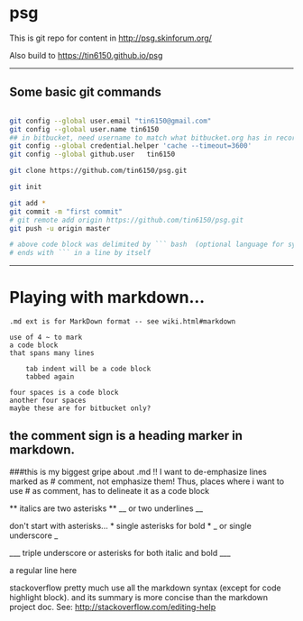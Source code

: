 psg
===

This is git repo for content in http://psg.skinforum.org/

Also build to https://tin6150.github.io/psg 

-------------------------------------------


## Some basic git commands
``` bash

git config --global user.email "tin6150@gmail.com"
git config --global user.name tin6150
## in bitbucket, need username to match what bitbucket.org has in record for it to prompt for pwd
git config --global credential.helper 'cache --timeout=3600'
git config --global github.user   tin6150

git clone https://github.com/tin6150/psg.git

git init

git add *
git commit -m "first commit"
# git remote add origin https://github.com/tin6150/psg.git
git push -u origin master

# above code block was delimited by ``` bash  (optional language for syntax highlight)
# ends with ``` in a line by itself
```

------------------------------------------------------------
# Playing with markdown...

~~~~~~~~~~~~~~~~~~~~~~~~~~~~~~~~~~~~~~~~~~~~~~~~~~~~~~~~
.md ext is for MarkDown format -- see wiki.html#markdown
~~~~~~~~~~~~~~~~~~~~~~~~~~~~~~~~~~~~~~~~~~~~~~~~~~~~~~~~


~~~~
use of 4 ~ to mark
a code block
that spans many lines
~~~~

        tab indent will be a code block
        tabbed again

    four spaces is a code block
    another four spaces
    maybe these are for bitbucket only?



## the comment sign is a heading marker in markdown.
###this is my biggest gripe about .md !!
I want to de-emphasize lines marked as # comment, not emphasize them!
Thus, places where i want to use # as comment, has to delineate it as a code block

** italics are two asterisks **
__ or two underlines __

don't start with asterisks...  * single asterisks for bold * 
_ or single underscore _

___ triple underscore or asterisks for both italic and bold ___


a regular line here

stackoverflow pretty much use all the markdown syntax (except for code highlight block).
and its summary is more concise than the markdown project doc.
See: http://stackoverflow.com/editing-help

